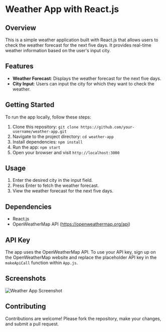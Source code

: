 # Weather App with React.js

## Overview
This is a simple weather application built with React.js that allows users to check the weather forecast for the next five days. It provides real-time weather information based on the user's input city.

## Features
- **Weather Forecast**: Displays the weather forecast for the next five days.
- **City Input**: Users can input the city for which they want to check the weather.

## Getting Started
To run the app locally, follow these steps:

1. Clone this repository: `git clone https://github.com/your-username/weather-app.git`
2. Navigate to the project directory: `cd weather-app`
3. Install dependencies: `npm install`
4. Run the app: `npm start`
5. Open your browser and visit `http://localhost:3000`

## Usage
1. Enter the desired city in the input field.
2. Press Enter to fetch the weather forecast.
3. View the weather forecast for the next five days.

## Dependencies
- React.js
- OpenWeatherMap API (https://openweathermap.org/api)

## API Key
The app uses the OpenWeatherMap API. To use your API key, sign up on the OpenWeatherMap website and replace the placeholder API key in the `makeApiCall` function within `App.js`.

## Screenshots
![Weather App Screenshot](screenshots/weather-app.png)

## Contributing
Contributions are welcome! Please fork the repository, make your changes, and submit a pull request.
